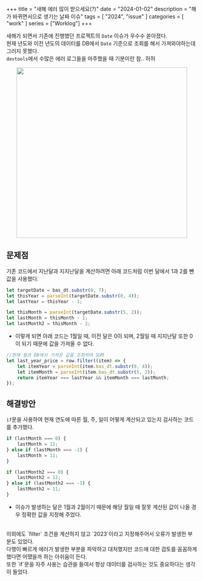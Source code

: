 +++
title = "새해 에러 많이 받으세요(?)"
date = "2024-01-02"
description = "해가 바뀌면서으로 생기는 날짜 이슈"
tags = [
    "2024",
    "issue"
]
categories = [
    "work"
]
series = ["Worklog"]
+++

새해가 되면서 기존에 진행했던 프로젝트의 `Date` 이슈가 우수수 쏟아졌다. <br>
현재 년도와 이전 년도의 데이터를 DB에서 `Date` 기준으로 조회를 해서 가져와야하는데 그러지 못했다. <br>
`devtools`에서 수많은 에러 로그들을 마주했을 때 기분이란 참.. 허허

<p align="center"><img src="https://github.com/kmseunh/til/assets/105186724/1ee48d9f-997f-409c-8663-1f4740b26131" width="450"></p>

<!--more-->

## 문제점

기존 코드에서 지난달과 지지난달을 계산하려면 아래 코드처럼 이번 달에서 1과 2를 뺀 값을 사용했다.

```js
let targetDate = bas_dt.substr(0, 7);
let thisYear = parseInt(targetDate.substr(0, 4));
let lastYear = thisYear - 1;

let thisMonth = parseInt(targetDate.substr(5, 2));
let lastMonth = thisMonth - 1;
let lastMonth2 = thisMonth - 2;
```

- 이렇게 되면 아래 코드는 1월일 때, 이전 달은 0이 되며, 2월일 때 지지난달 또한 0이 되기 때문에 값을 가져올 수 없다.

```js
//현재 월과 DB에서 가져온 값을 조회하여 SUM
let last_year_price = row.filter((item) => {
    let itemYear = parseInt(item.bas_dt.substr(0, 4));
    let itemMonth = parseInt(item.bas_dt.substr(5, 2));
    return itemYear === lastYear && itemMonth === lastMonth;
});
```

## 해결방안

`if`문을 사용하여 현재 연도에 따른 월, 주, 일이 어떻게 계산되고 있는지 검사하는 코드를 추가했다.

```js
if (lastMonth === 0) {
    lastMonth = 12;
} else if (lastMonth === -1) {
    lastMonth = 11;
}

if (lastMonth2 === 0) {
    lastMonth2 = 12;
} else if (lastMonth2 === -1) {
    lastMonth2 = 11;
}
```

- 이슈가 발생하는 달은 1월과 2월이기 때문에 해당 월일 때 잘못 계산된 값이 나올 경우 정확한 값을 지정해 주었다.

<br />
이외에도 `filter` 조건을 계산하지 않고 `2023`이라고 지정해주어서 오류가 발생한 부분도 있었다. <br>
다행이 빠르게 에러가 발생한 부분을 파악하고 대처했지만 코드애 대한 검토를 꼼꼼하게 했다면 어땠을까 하는 아쉬움이 든다. <br>
또한 `if`문을 자주 사용는 습관을 들여서 항상 데이터를 검사하는 것도 중요하다는 생각이 들었다.
